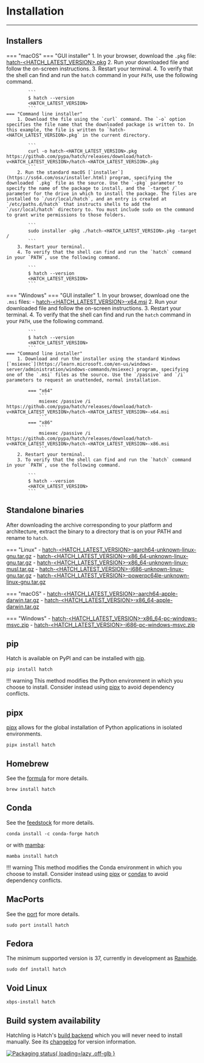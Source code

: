 # Installation

-----

## Installers

=== "macOS"
    === "GUI installer"
        1. In your browser, download the `.pkg` file: [hatch-<HATCH_LATEST_VERSION>.pkg](https://github.com/pypa/hatch/releases/download/hatch-v<HATCH_LATEST_VERSION>/hatch-<HATCH_LATEST_VERSION>.pkg)
        2. Run your downloaded file and follow the on-screen instructions.
        3. Restart your terminal.
        4. To verify that the shell can find and run the `hatch` command in your `PATH`, use the following command.

            ```
            $ hatch --version
            <HATCH_LATEST_VERSION>
            ```
    === "Command line installer"
        1. Download the file using the `curl` command. The `-o` option specifies the file name that the downloaded package is written to. In this example, the file is written to `hatch-<HATCH_LATEST_VERSION>.pkg` in the current directory.

            ```
            curl -o hatch-<HATCH_LATEST_VERSION>.pkg https://github.com/pypa/hatch/releases/download/hatch-v<HATCH_LATEST_VERSION>/hatch-<HATCH_LATEST_VERSION>.pkg
            ```
        2. Run the standard macOS [`installer`](https://ss64.com/osx/installer.html) program, specifying the downloaded `.pkg` file as the source. Use the `-pkg` parameter to specify the name of the package to install, and the `-target /` parameter for the drive in which to install the package. The files are installed to `/usr/local/hatch`, and an entry is created at `/etc/paths.d/hatch` that instructs shells to add the `/usr/local/hatch` directory to. You must include sudo on the command to grant write permissions to those folders.

            ```
            sudo installer -pkg ./hatch-<HATCH_LATEST_VERSION>.pkg -target /
            ```
        3. Restart your terminal.
        4. To verify that the shell can find and run the `hatch` command in your `PATH`, use the following command.

            ```
            $ hatch --version
            <HATCH_LATEST_VERSION>
            ```

=== "Windows"
    === "GUI installer"
        1. In your browser, download one the `.msi` files:
              - [hatch-<HATCH_LATEST_VERSION>-x64.msi](https://github.com/pypa/hatch/releases/download/hatch-v<HATCH_LATEST_VERSION>/hatch-<HATCH_LATEST_VERSION>-x64.msi)
        2. Run your downloaded file and follow the on-screen instructions.
        3. Restart your terminal.
        4. To verify that the shell can find and run the `hatch` command in your `PATH`, use the following command.

            ```
            $ hatch --version
            <HATCH_LATEST_VERSION>
            ```
    === "Command line installer"
        1. Download and run the installer using the standard Windows [`msiexec`](https://learn.microsoft.com/en-us/windows-server/administration/windows-commands/msiexec) program, specifying one of the `.msi` files as the source. Use the `/passive` and `/i` parameters to request an unattended, normal installation.

            === "x64"
                ```
                msiexec /passive /i https://github.com/pypa/hatch/releases/download/hatch-v<HATCH_LATEST_VERSION>/hatch-<HATCH_LATEST_VERSION>-x64.msi
                ```
            === "x86"
                ```
                msiexec /passive /i https://github.com/pypa/hatch/releases/download/hatch-v<HATCH_LATEST_VERSION>/hatch-<HATCH_LATEST_VERSION>-x86.msi
                ```
        2. Restart your terminal.
        3. To verify that the shell can find and run the `hatch` command in your `PATH`, use the following command.

            ```
            $ hatch --version
            <HATCH_LATEST_VERSION>
            ```

## Standalone binaries

After downloading the archive corresponding to your platform and architecture, extract the binary to a directory that is on your PATH and rename to `hatch`.

=== "Linux"
    - [hatch-<HATCH_LATEST_VERSION>-aarch64-unknown-linux-gnu.tar.gz](https://github.com/pypa/hatch/releases/download/hatch-v<HATCH_LATEST_VERSION>/hatch-<HATCH_LATEST_VERSION>-aarch64-unknown-linux-gnu.tar.gz)
    - [hatch-<HATCH_LATEST_VERSION>-x86_64-unknown-linux-gnu.tar.gz](https://github.com/pypa/hatch/releases/download/hatch-v<HATCH_LATEST_VERSION>/hatch-<HATCH_LATEST_VERSION>-x86_64-unknown-linux-gnu.tar.gz)
    - [hatch-<HATCH_LATEST_VERSION>-x86_64-unknown-linux-musl.tar.gz](https://github.com/pypa/hatch/releases/download/hatch-v<HATCH_LATEST_VERSION>/hatch-<HATCH_LATEST_VERSION>-x86_64-unknown-linux-musl.tar.gz)
    - [hatch-<HATCH_LATEST_VERSION>-i686-unknown-linux-gnu.tar.gz](https://github.com/pypa/hatch/releases/download/hatch-v<HATCH_LATEST_VERSION>/hatch-<HATCH_LATEST_VERSION>-i686-unknown-linux-gnu.tar.gz)
    - [hatch-<HATCH_LATEST_VERSION>-powerpc64le-unknown-linux-gnu.tar.gz](https://github.com/pypa/hatch/releases/download/hatch-v<HATCH_LATEST_VERSION>/hatch-<HATCH_LATEST_VERSION>-powerpc64le-unknown-linux-gnu.tar.gz)

=== "macOS"
    - [hatch-<HATCH_LATEST_VERSION>-aarch64-apple-darwin.tar.gz](https://github.com/pypa/hatch/releases/download/hatch-v<HATCH_LATEST_VERSION>/hatch-<HATCH_LATEST_VERSION>-aarch64-apple-darwin.tar.gz)
    - [hatch-<HATCH_LATEST_VERSION>-x86_64-apple-darwin.tar.gz](https://github.com/pypa/hatch/releases/download/hatch-v<HATCH_LATEST_VERSION>/hatch-<HATCH_LATEST_VERSION>-x86_64-apple-darwin.tar.gz)

=== "Windows"
    - [hatch-<HATCH_LATEST_VERSION>-x86_64-pc-windows-msvc.zip](https://github.com/pypa/hatch/releases/download/hatch-v<HATCH_LATEST_VERSION>/hatch-<HATCH_LATEST_VERSION>-x86_64-pc-windows-msvc.zip)
    - [hatch-<HATCH_LATEST_VERSION>-i686-pc-windows-msvc.zip](https://github.com/pypa/hatch/releases/download/hatch-v<HATCH_LATEST_VERSION>/hatch-<HATCH_LATEST_VERSION>-i686-pc-windows-msvc.zip)

## pip

Hatch is available on PyPI and can be installed with [pip](https://github.com/pypa/pip).

```
pip install hatch
```

!!! warning
    This method modifies the Python environment in which you choose to install. Consider instead using [pipx](#pipx) to avoid dependency conflicts.

## pipx

[pipx](https://github.com/pypa/pipx) allows for the global installation of Python applications in isolated environments.

```
pipx install hatch
```

## Homebrew

See the [formula](https://formulae.brew.sh/formula/hatch) for more details.

```
brew install hatch
```

## Conda

See the [feedstock](https://github.com/conda-forge/hatch-feedstock) for more details.

```
conda install -c conda-forge hatch
```

or with [mamba](https://github.com/mamba-org/mamba):

```
mamba install hatch
```

!!! warning
    This method modifies the Conda environment in which you choose to install. Consider instead using [pipx](#pipx) or [condax](https://github.com/mariusvniekerk/condax) to avoid dependency conflicts.

## MacPorts

See the [port](https://ports.macports.org/port/hatch/) for more details.

```
sudo port install hatch
```

## Fedora

The minimum supported version is 37, currently in development as [Rawhide](https://docs.fedoraproject.org/en-US/releases/rawhide/).

```
sudo dnf install hatch
```

## Void Linux

```
xbps-install hatch
```

## Build system availability

Hatchling is Hatch's [build backend](config/build.md#build-system) which you will never need to install manually. See its [changelog](history/hatchling.md) for version information.

[![Packaging status](https://repology.org/badge/vertical-allrepos/hatchling.svg){ loading=lazy .off-glb }](https://repology.org/project/hatchling/versions)
